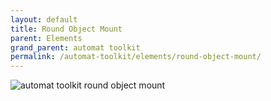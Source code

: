 ```yaml
---
layout: default
title: Round Object Mount
parent: Elements
grand_parent: automat toolkit
permalink: /automat-toolkit/elements/round-object-mount/
---
```


![automat toolkit round object mount](../../images/dada_roundobjectmount.gif)